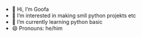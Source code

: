 - 👋 Hi, I’m Goofa
- 👀 I’m interested in making smll python projekts etc
- 🌱 I’m currently learning python basic
- 😄 Pronouns: he/him

<!---
LoopingMoon/LoopingMoon is a ✨ special ✨ repository because its `README.md` (this file) appears on your GitHub profile.
You can click the Preview link to take a look at your changes.
--->

